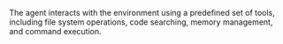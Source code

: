 The agent interacts with the environment using a predefined set of tools, including file system operations, code searching, memory management, and command execution.